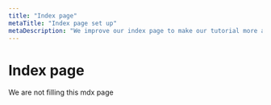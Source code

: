```yaml
---
title: "Index page"
metaTitle: "Index page set up"
metaDescription: "We improve our index page to make our tutorial more atractive :-)"
---
```



# Index page

We are not filling this mdx page 